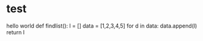 # test
hello world 
def findlist():
  l = []
  data = [1,2,3,4,5]
  for d in data:
    data.append(l)
  return l
